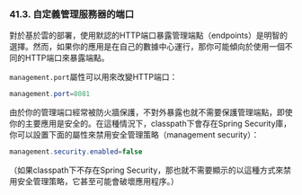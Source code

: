 ### 41.3. 自定義管理服務器的端口

對於基於雲的部署，使用默認的HTTP端口暴露管理端點（endpoints）是明智的選擇。然而，如果你的應用是在自己的數據中心運行，那你可能傾向於使用一個不同的HTTP端口來暴露端點。

`management.port`屬性可以用來改變HTTP端口：
```java
management.port=8081
```
由於你的管理端口經常被防火牆保護，不對外暴露也就不需要保護管理端點，即使你的主要應用是安全的。在這種情況下，classpath下會存在Spring Security庫，你可以設置下面的屬性來禁用安全管理策略（management security）：
```java
management.security.enabled=false
```
（如果classpath下不存在Spring Security，那也就不需要顯示的以這種方式來禁用安全管理策略，它甚至可能會破壞應用程序。）
